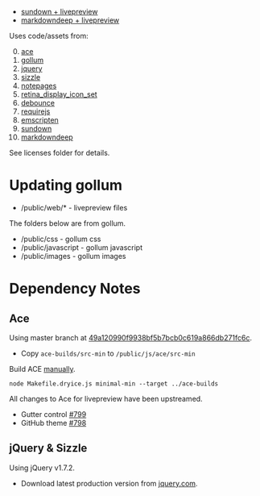 - [sundown + livepreview](http://bootstraponline.github.com/livepreview/public/web)
- [markdowndeep + livepreview](http://bootstraponline.github.com/livepreview/public/web/index_deep.html)

Uses code/assets from:

0. [ace](https://github.com/ajaxorg/ace)
0. [gollum](https://github.com/github/gollum)
0. [jquery](https://github.com/jquery/jquery)
0. [sizzle](https://github.com/jquery/sizzle)
0. [notepages](https://github.com/fivesixty/notepages)
0. [retina_display_icon_set](http://blog.twg.ca/2010/11/retina-display-icon-set/)
0. [debounce](https://github.com/cowboy/jquery-throttle-debounce)
0. [requirejs](https://github.com/jrburke/requirejs)
0. [emscripten](https://github.com/kripken/emscripten)
0. [sundown](https://github.com/bootstraponline/sundown)
0. [markdowndeep](https://github.com/toptensoftware/markdowndeep)

See licenses folder for details.

# Updating gollum

- /public/web/* - livepreview files

The folders below are from gollum.

- /public/css - gollum css
- /public/javascript - gollum javascript
- /public/images - gollum images


# Dependency Notes

## Ace
Using master branch at [49a120990f9938bf5b7bcb0c619a866db271fc6c](https://github.com/ajaxorg/ace/commit/49a120990f9938bf5b7bcb0c619a866db271fc6c).

- Copy `ace-builds/src-min` to `/public/js/ace/src-min`

Build ACE [manually](https://github.com/ajaxorg/ace/wiki/Building-ace).

`node Makefile.dryice.js minimal-min --target ../ace-builds`

All changes to Ace for livepreview have been upstreamed.
- Gutter control [#799](https://github.com/ajaxorg/ace/pull/799)
- GitHub theme [#798](https://github.com/ajaxorg/ace/pull/798)

## jQuery & Sizzle
Using jQuery v1.7.2.

- Download latest production version from [jquery.com](http://www.jquery.com).
